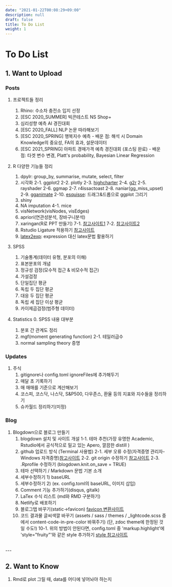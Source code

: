 ```yaml
---
date: "2021-01-22T00:08:29+09:00"
description: null
draft: false
title: To Do List
weight: 1
---
```


# To Do List

## 1. Want to Upload 
### Posts
1. 프로젝트들 정리
    1. Rhino: 수소차 충전소 입지 선정
    2. [ESC 2020_SUMMER] 빅콘테스트 NS Shop+
    3. 심리성향 예측 AI 경진대회
    4. [ESC 2020_FALL] NLP 논문 따라해보기
    5. [ESC 2020_SPRING] 행복지수 예측
            - 배운 점: 해석 시 Domain Knowledge의 중요성, FA의 효과, 설문데이터
    6. [ESC 2021_SPRING] 아파트 경매가격 예측 경진대회 (포스팅 완료)
            - 배운 점: 타겟 변수 변경, Platt's probability, Bayesian Linear Regression

2. R 다양한 기능들 정리
    1. dpylr: group_by, summarise, mutate, select, filter
    2. 시각화
    2-1. ggplot2
    2-2. plotly
    2-3. [highcharter](https://jkunst.com/highcharter/)
    2-4. [g2r](https://g2r.opifex.org/articles/get-started.html)
    2-5. rayshader
    2-6. ggmap
    2-7. r4issactoast
    2-8. naniar(gg_miss_upset)
    2-9. [gganimate](https://www.youtube.com/watch?v=SnCi0s0e4Io)
    2-10. [esquisse](https://www.youtube.com/watch?v=FWLxE-ARuO8): 드래그&드롭으로 ggplot 그리기
    3. shiny
    4. NA imputation
    4-1. mice
    5. visNetwork(visNodes, visEdges)
    6. apriori(연관성분석, 장바구니분석)
    7. xaringan(R로 PPT 만들기)
    7-1. [참고사이트1](https://yongfu.name/slides/xaringan)
    7-2. [참고사이트2](https://github.com/issactoast/uiowa-rworkshop)
    8. Rstudio Ligature 적용하기 [참고사이트](https://www.youtube.com/watch?v=Ey-OEPyn3Hc)
    9. [latex2exp](https://www.youtube.com/watch?v=Gs3OUF6E0JE&list=PLKtLBdGREmMl_feHpXU-xS6BBJDrEWNQh&index=5): expression 대신 latex문법 활용하기

3. SPSS
    1. 기술통계(데이터 유형, 분포의 이해)
    2. 표본분포의 개념
    3. 정규성 검정(모수적 접근 & 비모수적 접근)
    4. 가설검정
    5. 단일집단 평균
    6. 독립 두 집단 평균
    7. 대응 두 집단 평균
    8. 독립 세 집단 이상 평균
    9. 카이제곱검정(범주형 데이터)

4. Statistics
    0. SPSS 내용 대부분
    1. 분포 간 관계도 정리
    2. mgf(moment generating function)
    2-1. 테일러급수
    3. normal sampling theory 증명

### Updates 
1. 주식 
    1. gitignore나 config.toml ignoreFiles에 추가해두기
    2. 매달 초 기록하기
    3. 매 매매를 기준으로 계산해보기
    4. 코스피, 코스닥, 나스닥, S&P500, 다우존스, 환율 등의 지표와 지수들을 정리하기
    5. 슈카월드 정리하기(미정)

### Blog
1. Blogdown으로 블로그 만들기
    1. blogdown 설치 및 사이트 개설
    1-1. 테마 추천(가장 유명한 Academic, Rstudio에서 공식적으로 밀고 있는 Apero, 깔끔한 distill )
    2. github 업로드 방식 (Terminal 사용법)
    2-1. 세부 오류 수정(자격증명 관리자-Windows 자격증명)[참고사이트](https://recoveryman.tistory.com/392?category=635733) 
    2-2. git origin 수정하기 [참고사이트](https://stackoverflow.com/questions/39435240/rstudio-changing-origin-for-git-version-control-of-project)
    2-3. .Rprofile 수정하기 (blogdown.knit.on_save = TRUE)
    3. 테마 선택하기 / Markdown 문법 기본 소개
    4. 세부수정하기 1) baseURL
    5. 세부수정하기 2) (ex. config.toml의 baseURL, 이미지 삽입)
    6. Comment 기능 추가하기(disqus, gitalk)
    7. LaTex 수식 리스트 (md와 RMD 구분하기)
    8. Netlify로 배포하기
    9. 블로그탭 바꾸기(static->favicon) [favicon 변환사이트](https://www.favicon-generator.org/)
    10. 코드 결과물 글씨색깔 바꾸기 (assets / sass / themes / _lightcode.scss 중에서 content-code-in-pre-color 바꿔주기) (단, zdoc theme에 한정된 것일 수도!)
    10-1. 위의 방법이 안된다면, config.toml 중 'markup.highlight'에 'style="fruity"'와 같은 style 추가하기 [style 참고사이트](https://xyproto.github.io/splash/docs/all.html)
     
<br>
---

## 2. Want to Know
1. Rmd로 plot 그릴 때, data를 어디에 넣어놔야 하는지

<br>
<br>